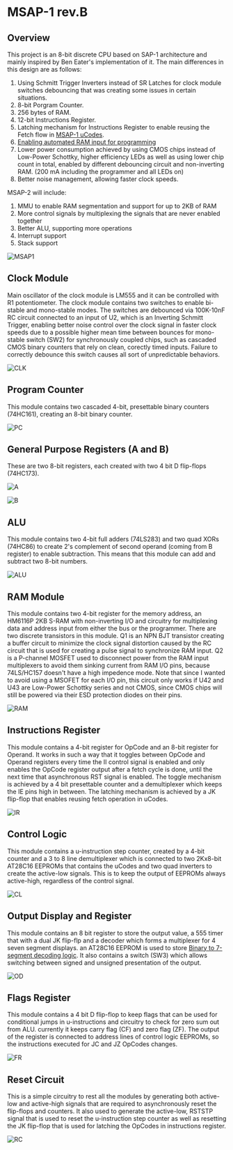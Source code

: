 # MSAP-1 rev.B

## Overview

This project is an 8-bit discrete CPU based on SAP-1 architecture and mainly inspired by Ben Eater's implementation of it. The main differences in this design are as follows:

1. Using Schmitt Trigger Inverters instead of SR Latches for clock module switches debouncing that was creating some issues in certain situations.
2. 8-bit Porgram Counter.
3. 256 bytes of RAM.
4. 12-bit Instructions Register.
5. Latching mechanism for Instructions Register to enable reusing the Fetch flow in [MSAP-1 uCodes](https://github.com/mehrantsi/8-bit_CPU_uCodes).
6. [Enabling automated RAM input for programming](https://github.com/mehrantsi/8-bit_CPU_Programmer)
7. Lower power consumption achieved by using CMOS chips instead of Low-Power Schottky, higher efficiency LEDs as well as using lower chip count in total, enabled by different debouncing circuit and non-inverting RAM. (200 mA including the programmer and all LEDs on)
8. Better noise management, allowing faster clock speeds.

MSAP-2 will include:

1. MMU to enable RAM segmentation and support for up to 2KB of RAM
2. More control signals by multiplexing the signals that are never enabled together
3. Better ALU, supporting more operations
4. Interrupt support
5. Stack support

![MSAP1](https://github.com/mehrantsi/MSAP-1/blob/main/IMG_0575.jpeg)

## Clock Module

Main oscillator of the clock module is LM555 and it can be controlled with R1 potentiometer. The clock module contains two switches to enable bi-stable and mono-stable modes. The switches are debounced via 100K-10nF RC circuit connected to an input of U2, which is an Inverting Schmitt Trigger, enabling better noise control over the clock signal in faster clock speeds due to a possible higher mean time between bounces for mono-stable switch (SW2) for synchronously coupled chips, such as cascaded CMOS binary counters that rely on clean, corectly timed inputs. Failure to correctly debounce this switch causes all sort of unpredictable behaviors.

![CLK](https://github.com/mehrantsi/MSAP-1/blob/main/Schematics/PNGs/Clock.PNG)

## Program Counter

This module contains two cascaded 4-bit, presettable binary counters (74HC161), creating an 8-bit binary counter.

![PC](https://github.com/mehrantsi/MSAP-1/blob/main/Schematics/PNGs/Program%20Counter.PNG)

## General Purpose Registers (A and B)

These are two 8-bit registers, each created with two 4 bit D flip-flops (74HC173).

![A](https://github.com/mehrantsi/MSAP-1/blob/main/Schematics/PNGs/A-Register.PNG)

![B](https://github.com/mehrantsi/MSAP-1/blob/main/Schematics/PNGs/B-Register.PNG)

## ALU

This module contains two 4-bit full adders (74LS283) and two quad XORs (74HC86) to create 2's complement of second operand (coming from B register) to enable subtraction. This means that this module can add and subtract two 8-bit numbers.

![ALU](https://github.com/mehrantsi/MSAP-1/blob/main/Schematics/PNGs/ALU.PNG)

## RAM Module

This module contains two 4-bit register for the memory address, an HM6116P 2KB S-RAM with non-inverting I/O and circuitry for multiplexing data and address input from either the bus or the programmer.
There are two discrete transistors in this module. Q1 is an NPN BJT transistor creating a buffer circuit to minimize the clock signal distortion caused by the RC circuit that is used for creating a pulse signal to synchronize RAM input. Q2 is a P-channel MOSFET used to disconnect power from the RAM input multiplexers to avoid them sinking current from RAM I/O pins, because 74LS/HC157 doesn't have a high impedence mode. Note that since I wanted to avoid using a MSOFET for each I/O pin, this circuit only works if U42 and U43 are Low-Power Schottky series and not CMOS, since CMOS chips will still be powered via their ESD protection diodes on their pins.

![RAM](https://github.com/mehrantsi/MSAP-1/blob/main/Schematics/PNGs/RAM.PNG)

## Instructions Register

This module contains a 4-bit register for OpCode and an 8-bit register for Operand. It works in such a way that it toggles between OpCode and Operand registers every time the II control signal is enabled and only enables the OpCode register output after a fetch cycle is done, until the next time that asynchronous RST signal is enabled. The toggle mechanism is achieved by a 4 bit presettable counter and a demultiplexer which keeps the IE pins high in between. The latching mechanism is achieved by a JK flip-flop that enables reusing fetch operation in uCodes. 

![IR](https://github.com/mehrantsi/MSAP-1/blob/main/Schematics/PNGs/Instructions%20Register.PNG)

## Control Logic

This module contains a u-instruction step counter, created by a 4-bit counter and a 3 to 8 line demultiplexer which is connected to two 2Kx8-bit AT28C16 EEPROMs that contains the uCodes and two quad inverters to create the active-low signals. This is to keep the output of EEPROMs always active-high, regardless of the control signal.

![CL](https://github.com/mehrantsi/MSAP-1/blob/main/Schematics/PNGs/Control%20Logic.PNG)

## Output Display and Register

This module contains an 8 bit register to store the output value, a 555 timer that with a dual JK flip-flp and a decoder which forms a multiplexer for 4 seven segment displays. an AT28C16 EEPROM is used to store [Binary to 7-segment decoding logic](https://github.com/mehrantsi/Mux7-Segment). It also contains a switch (SW3) which allows switching between signed and unsigned presentation of the output.

![OD](https://github.com/mehrantsi/MSAP-1/blob/main/Schematics/PNGs/Output%20Register%20and%20Display.PNG)

## Flags Register

This module contains a 4 bit D flip-flop to keep flags that can be used for conditional jumps in u-instructions and circuitry to check for zero sum out from ALU. currently it keeps carry flag (CF) and zero flag (ZF). The output of the register is connected to address lines of control logic EEPROMs, so the instructions executed for JC and JZ OpCodes changes.

![FR](https://github.com/mehrantsi/MSAP-1/blob/main/Schematics/PNGs/Flags%20Register.PNG)

## Reset Circuit

This is a simple circuitry to rest all the modules by generating both active-low and active-high signals that are required to asynchronously reset the flip-flops and counters. It also used to generate the active-low, RSTSTP signal that is used to reset the u-instruction step counter as well as resetting the JK flip-flop that is used for latching the OpCodes in instructions register.

![RC](https://github.com/mehrantsi/MSAP-1/blob/main/Schematics/PNGs/Reset%20Circuit.PNG)
